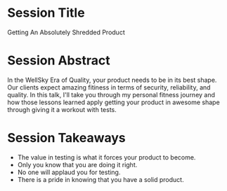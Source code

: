 # Session Title

Getting An Absolutely Shredded Product

# Session Abstract

In the WellSky Era of Quality, your product needs to be in its best shape.
Our clients expect amazing fitiness in terms of security, reliability, and quality.
In this talk, I'll take you through my personal fitness journey
and how those lessons learned apply getting your product in awesome shape through giving it a workout with tests.

# Session Takeaways

* The value in testing is what it forces your product to become.
* Only you know that you are doing it right.
* No one will applaud you for testing.
* There is a pride in knowing that you have a solid product.
